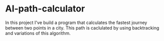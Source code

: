 # AI-path-calculator
In this project I've build a program that calculates the fastest journey between two points in a city. This path is caclulated by using backtracking and variations of this algorithm.
